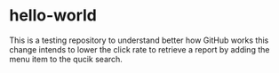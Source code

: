 # hello-world
This is a testing repository to understand better how GitHub works
this change intends to lower the click rate to retrieve a report by adding the menu item to the qucik search. 
